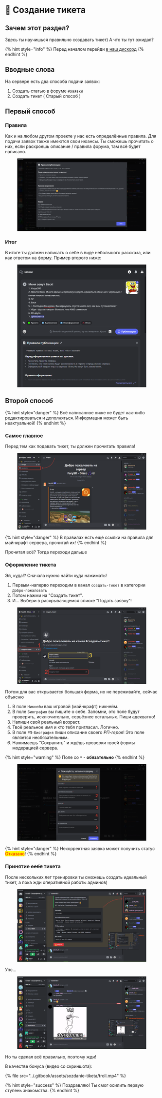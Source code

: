 # 📙 Создание тикета

## Зачем этот раздел?

Здесь ты научишься правильно создавать тикет) А что ты тут ожидал?

{% hint style="info" %}
Перед началом перейди [в наш дискорд](https://discord.gg/invite/ngxE7dUzbE)
{% endhint %}

## Вводные слова

На сервере есть два способа подачи заявок:

1. Создать статью в форуме `#заявки`
2. Создать тикет ( Старый способ )

## Первый способ

### Правила

Как и на любом другом проекте у нас есть определённые правила. Для подачи заявок также имеются свои нюансы. Ты сможешь прочитать о них, если раскроешь описание / правила форума, там всё будет написано.

<figure><img src="../.gitbook/assets/sozdanie-tiketa/forum_1.png" alt=""><figcaption></figcaption></figure>

### Итог

В итоге ты должен написать о себе в виде небольшого рассказа, или как ответом на форму. Пример второго ниже:

<figure><img src="../.gitbook/assets/sozdanie-tiketa/forum_2.png" alt=""><figcaption></figcaption></figure>

## Второй способ

{% hint style="danger" %}
Всё написанное ниже не будет как-либо редактироваться и дополняться. Информация может быть неактуальной!
{% endhint %}

### Самое главное

Перед тем как подавать тикет, ты должен прочитать правила!

<figure><img src="../.gitbook/assets/sozdanie-tiketa/rules_path (2).png" alt=""><figcaption></figcaption></figure>

{% hint style="danger" %}
В правилах есть ещё ссылки на правила для майнкрафт сервера, прочитай их!
{% endhint %}

Прочитал всё? Тогда переходи дальше

### Оформление тикета

Эй, куда!? Сначала нужно найти куда нажимать!

1. Первым-наперво переходим в канал `создать-тикет` в категории `Добро-пожаловать`
2. Потом нажми на "Создать тикет".
3. И... Выбери в раскрывающемся списке "Подать заявку"!

<div align="left">

<figure><img src="../.gitbook/assets/sozdanie-tiketa/ticket_1.png" alt=""><figcaption></figcaption></figure>

</div>

Потом для вас открывается большая форма, но не переживайте, сейчас объясню

1. В поле `Никнейм` ваш игровой (майнкрафт) никнейм.
2. В поле `Биография` вы пишите о себе. Запомни, это поле будут проверять, исключительно, серьёзнее остальных. Пиши адекватно!
3. Напиши свой реальный возраст.
4. Твоё реальное имя и кто тебя пригласил. Логично.
5. В поле `РП-Биография` пиши описание своего _РП-героя_! Это поле является необязательным.
6. Нажимаешь "Сохранить" и ждёшь проверки твоей формы модерацией сервера.

{% hint style="warning" %}
Поле со **`*`** - **обязательно**
{% endhint %}

<figure><img src="../.gitbook/assets/sozdanie-tiketa/ticket_2.png" alt=""><figcaption></figcaption></figure>

{% hint style="danger" %}
Некорректная заявка может получить статус <mark style="color:red;">Отказано</mark>!
{% endhint %}

### Принятие ~~себя~~ тикета

После нескольких лет тренировки ты сможешь создать идеальный тикет, а пока жди оперативной работы админов)

<figure><img src="../.gitbook/assets/sozdanie-tiketa/ticket_3.png" alt=""><figcaption></figcaption></figure>

Упс...

<figure><img src="../.gitbook/assets/sozdanie-tiketa/ticket_4.png" alt=""><figcaption></figcaption></figure>

Но ты сделал всё правильно, поэтому жди!

В качестве бонуса (видео со скриншота):

{% file src="../.gitbook/assets/sozdanie-tiketa/troll.mp4" %}

{% hint style="success" %}
Поздравляю! Ты смог осилить первую ступень знакомства.
{% endhint %}
